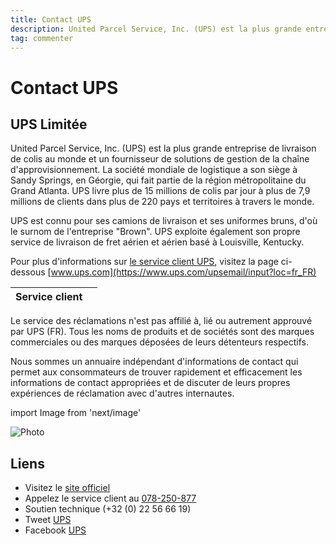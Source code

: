 ```yaml
---
title: Contact UPS
description: United Parcel Service, Inc. (UPS) est la plus grande entreprise..
tag: commenter
---
```


# Contact UPS

## UPS Limitée

United Parcel Service, Inc. (UPS) est la plus grande entreprise de livraison de colis au monde et un fournisseur de solutions de gestion de la chaîne d'approvisionnement. La société mondiale de logistique a son siège à Sandy Springs, en Géorgie, qui fait partie de la région métropolitaine du Grand Atlanta. UPS livre plus de 15 millions de colis par jour à plus de 7,9 millions de clients dans plus de 220 pays et territoires à travers le monde.

UPS est connu pour ses camions de livraison et ses uniformes bruns, d'où le surnom de l'entreprise "Brown". UPS exploite également son propre service de livraison de fret aérien et aérien basé à Louisville, Kentucky.

Pour plus d'informations sur [le service client UPS](https://lesservicesclients.fr/ups/), visitez la page ci-dessous [www.ups.com](https://www.ups.com/upsemail/input?loc=fr_FR)

| **Service client** |                                                                                                         |
| ---------- | --------------------------------------------------------------------------------------------------------------------------- |
Le service des réclamations n'est pas affilié à, lié ou autrement approuvé par UPS (FR). Tous les noms de produits et de sociétés sont des marques commerciales ou des marques déposées de leurs détenteurs respectifs.

Nous sommes un annuaire indépendant d'informations de contact qui permet aux consommateurs de trouver rapidement et efficacement les informations de contact appropriées et de discuter de leurs propres expériences de réclamation avec d'autres internautes. 

import Image from 'next/image'

<Image
  src="/images/ups.jpg"
  alt="Photo"
  width={210}
  height={210}
  priority
  className="next-image"
/>

## Liens

- Visitez le [site officiel](https://www.ups.com/be/fr/help-support-center.page?)
- Appelez le service client au [078-250-877](078-250-877)
- Soutien technique (+32 (0) 22 56 66 19)
- Tweet [UPS](https://twitter.com/ups_fr)
- Facebook [UPS](https://www.facebook.com/ups/)

[^1]: Footnote **can have markup**

    and multiple paragraphs.

[^2]: Footnote text.
